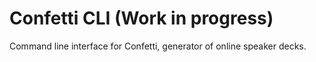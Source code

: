 # Confetti CLI (Work in progress)
Command line interface for Confetti, generator of online speaker decks.
